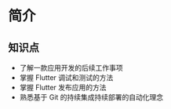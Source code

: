 # 简介

## 知识点

- 了解一款应用开发的后续工作事项
- 掌握 Flutter 调试和测试的方法
- 掌握 Flutter 发布应用的方法
- 熟悉基于 Git 的持续集成持续部署的自动化理念
